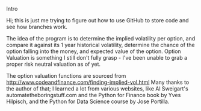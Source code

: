 Intro

Hi; this is just me trying to figure out how to use GitHub to store code and see how branches work.

The idea of the program is to determine the implied volatility per option, and compare it against its 1 year historical volatility, determine the chance of the option falling into the money, and expected value of the option. Option Valuation is something I still don't fully grasp - I've been unable to grab a proper risk neutral valuation as of yet. 

The option valuation functions are sourced from http://www.codeandfinance.com/finding-implied-vol.html
Many thanks to the author of that; I learned a lot from various websites, like Al Sweigart's automatetheboringstuff.com and the Python for Finance book by Yves Hilpisch, and the Python for Data Science course by Jose Portilla.

